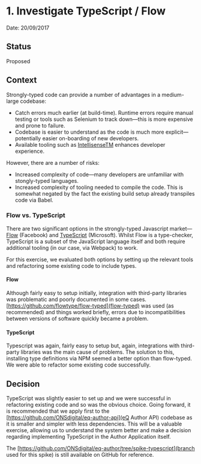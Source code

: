 # 1. Investigate TypeScript / Flow

Date: 20/09/2017

## Status

Proposed

## Context

Strongly-typed code can provide a number of advantages in a medium-large codebase:

- Catch errors much earlier (at build-time). Runtime errors require manual testing or tools such as Selenium to track down—this is more expensive and prone to failure.
- Codebase is easier to understand as the code is much more explicit—potentially easier on-boarding of new developers.
- Available tooling such as [IntellisenseTM](https://code.visualstudio.com/docs/editor/intellisense) enhances developer experience.

However, there are a number of risks:

- Increased complexity of code—many developers are unfamiliar with stongly-typed languages.
- Increased complexity of tooling needed to compile the code. This is somewhat negated by the fact the existing build setup already transpiles code via Babel.

### Flow vs. TypeScript

There are two significant options in the strongly-typed Javascript market—[Flow](https://flow.org/) (Facebook) and [TypeScript](https://www.typescriptlang.org/) (Microsoft). Whilst Flow is a type-checker, TypeScript is a subset of the JavaScript language itself and both require additional tooling (in our case, via Webpack) to work.

For this exercise, we evaluated both options by setting up the relevant tools and refactoring some existing code to include types.

#### Flow

Although fairly easy to setup initially, integration with third-party libraries was problematic and poorly documented in some cases. [https://github.com/flowtype/flow-typed](flow-typed) was used (as recommended) and things worked briefly, errors due to incompatibilities between versions of software quickly became a problem.

#### TypeScript

Typescript was again, fairly easy to setup but, again, integrations with third-party libraries was the main cause of problems. The solution to this, installing type definitions via NPM seemed a better option than flow-typed. We were able to refactor some existing code successfully.

## Decision

TypeScript was slightly easier to set up and we were successful in refactoring existing code and so was the obvious choice. Going forward, it is recommended that we apply first to the [https://github.com/ONSdigital/eq-author-api](eQ Author API) codebase as it is smaller and simpler with less dependencies. This will be a valuable exercise, allowing us to understand the system better and make a decision regarding implementing TypeScript in the Author Application itself.

The [https://github.com/ONSdigital/eq-author/tree/spike-typescript](branch used for this spike) is still available on GitHub for reference.

